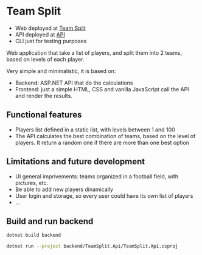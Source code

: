 # Team Split

- Web deployed at [Team Split](https://teamsplitsite.onrender.com/)
- API deployed at [API](https://teamsplit-api.onrender.com/scalar/)
- CLI just for testing purposes

Web application that take a list of players, and split them into 2 teams, based on levels of each player.

Very simple and minimalistic, it is based on:
- Backend: ASP.NET API that do the calculations
- Frontend: just a simple HTML, CSS and vanilla JavaScript call the API and render the results.

## Functional features

- Players list defined in a static list, with levels between 1 and 100
- The API calculates the best combination of teams, based on the level of players. It return a random one if there are more than one best option

## Limitations and future development

- UI general imprivements: teams organized in a football field, with pictures, etc.
- Be able to add new players dinamically
- User login and storage, so every user could have its own list of players
- ...

## Build and run backend

```sh
dotnet build backend
```

```sh
dotnet run --project backend/TeamSplit.Api/TeamSplit.Api.csproj
```